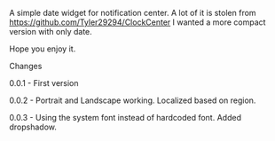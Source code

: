 A simple date widget for notification center. A lot of it is stolen from https://github.com/Tyler29294/ClockCenter
I wanted a more compact version with only date.

Hope you enjoy it.

Changes

0.0.1 - First version

0.0.2 - Portrait and Landscape working. Localized based on region.

0.0.3 - Using the system font instead of hardcoded font. Added dropshadow.
